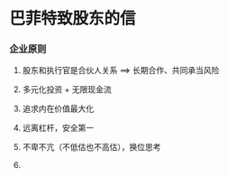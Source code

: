 # 

# 巴菲特致股东的信



### 企业原则

1. 股东和执行官是合伙人关系 ==> 长期合作、共同承当风险

2. 多元化投资 + 无限现金流

3. 追求内在价值最大化

4. 远离杠杆，安全第一

5. 不卑不亢（不低估也不高估），换位思考

6. 
